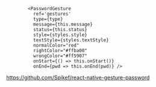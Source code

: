 ﻿            <PasswordGesture
              ref='gestures'
              type={type}
              message={this.message}
              status={this.status}
              style={styles.style}
              textStyle={styles.textStyle}
              normalColor="red"
              rightColor="#ffba00"
              wrongColor="#ff5907"
              onStart={() => this.onStart()}
              onEnd={pwd => this.onEnd(pwd)} />


https://github.com/Spikef/react-native-gesture-password